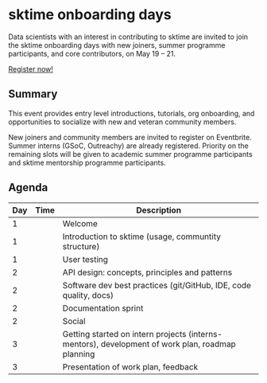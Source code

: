 # sktime onboarding days
Data scientists with an interest in contributing to sktime are invited to join the sktime onboarding days with new joiners, summer programme participants, and core contributors, on May 19 – 21.

[Register now!]()

## Summary
This event provides entry level introductions, tutorials, org onboarding, and opportunities to socialize with new and veteran community members.

New joiners and community members are invited to register on Eventbrite. Summer interns (GSoC, Outreachy) are already registered. Priority on the remaining slots will be given to academic summer programme participants and sktime mentorship programme participants. 

## Agenda

|Day | Time | Description|
|---|---|---|
| 1 |  | Welcome |
| 1 |  | Introduction to sktime (usage, communtity structure) |
| 1 |  | User testing |
| 2 |  | API design: concepts, principles and patterns |
| 2 |  | Software dev best practices (git/GitHub, IDE, code quality, docs) |
| 2 |  | Documentation sprint |
| 2 |  | Social |
| 3 |  | Getting started on intern projects (interns-mentors), development of work plan, roadmap planning |
| 3 |  | Presentation of work plan, feedback |

